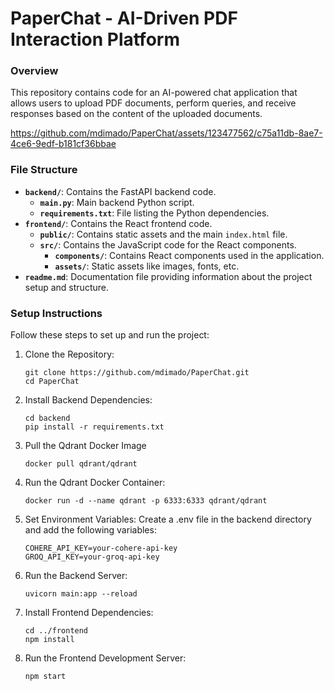 PaperChat - AI-Driven PDF Interaction Platform
===================================================

### Overview

This repository contains code for an AI-powered chat application that allows users to upload PDF documents, perform queries, and receive responses based on the content of the uploaded documents.

https://github.com/mdimado/PaperChat/assets/123477562/c75a11db-8ae7-4ce6-9edf-b181cf36bbae

### File Structure

- **`backend/`**: Contains the FastAPI backend code.
  - **`main.py`**: Main backend Python script.
  - **`requirements.txt`**: File listing the Python dependencies.
- **`frontend/`**: Contains the React frontend code.
  - **`public/`**: Contains static assets and the main `index.html` file.
  - **`src/`**: Contains the JavaScript code for the React components.
    - **`components/`**: Contains React components used in the application.
    - **`assets/`**: Static assets like images, fonts, etc.
- **`readme.md`**: Documentation file providing information about the project setup and structure.

### Setup Instructions

Follow these steps to set up and run the project:

1. Clone the Repository:
   ```
   git clone https://github.com/mdimado/PaperChat.git
   cd PaperChat
   ```

2. Install Backend Dependencies:
   ```
   cd backend
   pip install -r requirements.txt
   ```
   
3. Pull the Qdrant Docker Image
   ```
   docker pull qdrant/qdrant
   ```
   
4. Run the Qdrant Docker Container:
   ```
   docker run -d --name qdrant -p 6333:6333 qdrant/qdrant
   ```

5. Set Environment Variables:
   Create a .env file in the backend directory and add the following variables:
   ```
   COHERE_API_KEY=your-cohere-api-key
   GROQ_API_KEY=your-groq-api-key
   ```

6. Run the Backend Server:
   ```
   uvicorn main:app --reload
   ```

7. Install Frontend Dependencies:
   ```
   cd ../frontend
   npm install
   ```

8. Run the Frontend Development Server:
   ```
   npm start
   ```


